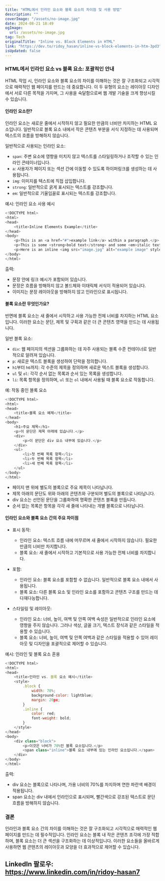 ```yaml
---
title: "HTML에서 인라인 요소와 블록 요소의 차이점 및 사용 방법"
description: ""
coverImage: "/assets/no-image.jpg"
date: 2024-08-21 18:49
ogImage: 
  url: /assets/no-image.jpg
tag: Tech
originalTitle: "Inline vs. Block Elements in HTML"
link: "https://dev.to/ridoy_hasan/inline-vs-block-elements-in-htm-3pd3"
isUpdated: false
---
```



### HTML에서 인라인 요소 vs 블록 요소: 포괄적인 안내

HTML 작업 시, 인라인 요소와 블록 요소의 차이를 이해하는 것은 잘 구조화되고 시각적으로 매력적인 웹 페이지를 만드는 데 중요합니다. 이 두 유형의 요소는 레이아웃 디자인에서 서로 다른 목적을 가지며, 그 사용을 숙달함으로써 웹 개발 기술을 크게 향상시킬 수 있습니다.

#### 인라인 요소란?

인라인 요소는 새로운 줄에서 시작하지 않고 필요한 만큼의 너비만 차지하는 HTML 요소입니다. 일반적으로 블록 요소 내에서 작은 콘텐츠 부분을 서식 지정하는 데 사용되며 텍스트의 흐름을 방해하지 않습니다.

<!-- cozy-coder - 수평 -->
<ins class="adsbygoogle"
     style="display:block"
     data-ad-client="ca-pub-4877378276818686"
     data-ad-slot="1107185301"
     data-ad-format="auto"
     data-full-width-responsive="true"></ins>
<script>
     (adsbygoogle = window.adsbygoogle || []).push({});
</script>

일반적으로 사용되는 인라인 요소:

- `span`: 주변 요소에 영향을 미치지 않고 텍스트를 스타일링하거나 조작할 수 있는 인라인 콘테이너입니다.
- `a`: 사용자가 페이지 또는 섹션 간에 이동할 수 있도록 하이퍼링크를 생성하는 데 사용됩니다.
- `img`: 이미지를 텍스트에 직접 삽입합니다.
- `strong`: 일반적으로 굵게 표시되는 텍스트를 강조합니다.
- `em`: 일반적으로 기울임꼴로 표시되는 텍스트를 강조합니다.

예시: 인라인 요소 사용 예시

```js
<!DOCTYPE html>
<html>
<head>
    <title>Inline Elements Example</title>
</head>
<body>
    <p>This is an <a href="#">example link</a> within a paragraph.</p>
    <p>This is some <strong>bold text</strong> and some <em>italic text</em> within a paragraph.</p>
    <p>Here is an inline <img src="image.jpg" alt="example image" style="width: 50px;"> image.</p>
</body>
</html>
```

<!-- cozy-coder - 수평 -->
<ins class="adsbygoogle"
     style="display:block"
     data-ad-client="ca-pub-4877378276818686"
     data-ad-slot="1107185301"
     data-ad-format="auto"
     data-full-width-responsive="true"></ins>
<script>
     (adsbygoogle = window.adsbygoogle || []).push({});
</script>

출력:

- 문장 안에 링크 예시가 포함되어 있습니다.
- 문장은 흐름을 방해하지 않고 볼드체와 이태릭체 서식이 적용되어 있습니다.
- 이미지는 문장 레이아웃을 방해하지 않고 인라인으로 표시됩니다.

#### 블록 요소란 무엇인가요?

반면에 블록 요소는 새 줄에서 시작하고 사용 가능한 전체 너비를 차지하는 HTML 요소입니다. 이러한 요소는 문단, 제목 및 구획과 같은 더 큰 콘텐츠 영역을 만드는 데 사용됩니다.

<!-- cozy-coder - 수평 -->
<ins class="adsbygoogle"
     style="display:block"
     data-ad-client="ca-pub-4877378276818686"
     data-ad-slot="1107185301"
     data-ad-format="auto"
     data-full-width-responsive="true"></ins>
<script>
     (adsbygoogle = window.adsbygoogle || []).push({});
</script>

일반 블록 요소:

- `div`: 웹 페이지의 섹션을 그룹화하는 데 자주 사용되는 블록 수준 컨테이너로 일반적으로 알려져 있습니다.
- `p`: 새로운 텍스트 블록을 생성하여 단락을 정의합니다.
- `h1`부터 `h6`까지: 각 수준의 제목을 정의하며 새로운 텍스트 블록을 생성합니다.
- `ul` 및 `ol`: 각각 순서 없는 목록과 순서 있는 목록을 생성합니다.
- `li`: 목록 항목을 정의하며, `ul` 또는 `ol` 내에서 사용될 때 블록 요소로 작동합니다.

예: 작동 중인 블록 요소

```js
<!DOCTYPE html>
<html>
<head>
    <title>블록 요소 예제</title>
</head>
<body>
    <h1>주요 제목</h1>
    <p>이 문단은 제목 아래에 있습니다.</p>
    <div>
        <p>이 문단은 div 요소 내부에 있습니다.</p>
    </div>
    <ul>
        <li>첫 번째 목록 항목</li>
        <li>두 번째 목록 항목</li>
        <li>세 번째 목록 항목</li>
    </ul>
</body>
</html>
```

<!-- cozy-coder - 수평 -->
<ins class="adsbygoogle"
     style="display:block"
     data-ad-client="ca-pub-4877378276818686"
     data-ad-slot="1107185301"
     data-ad-format="auto"
     data-full-width-responsive="true"></ins>
<script>
     (adsbygoogle = window.adsbygoogle || []).push({});
</script>

- 페이지 맨 위에 별도의 블록으로 주요 제목이 나타납니다.
- 제목 아래의 문단도 위와 아래의 콘텐츠와 구분되어 별도의 블록으로 나타납니다.
- div 요소는 선언된 문단을 그룹화하여 명확한 콘텐츠 블록을 만듭니다.
- 순서 없는 목록은 항목을 각각 새 줄에 나타내는 개별 블록으로 나타납니다.

#### 인라인 요소와 블록 요소 간의 주요 차이점

- 표시 동작:
  - 인라인 요소: 텍스트 흐름 내에 머무르며 새 줄에서 시작하지 않습니다. 필요한 만큼의 너비만 차지합니다.
  - 블록 요소: 새 줄에서 시작하고 기본적으로 사용 가능한 전체 너비를 차지합니다.

- 포함:
  - 인라인 요소: 블록 요소를 포함할 수 없습니다. 일반적으로 블록 요소 내에서 사용됩니다.
  - 블록 요소: 다른 블록 요소 및 인라인 요소를 포함하고 콘텐츠 구조를 만드는 데 다재다능합니다.

- 스타일링 및 레이아웃:
  - 인라인 요소: 너비, 높이, 여백 및 안쪽 여백 속성은 일반적으로 인라인 요소에 영향을 주지 않습니다. 그러나 색상, 글꼴 크기, 텍스트 장식과 같은 스타일을 적용할 수 있습니다.
  - 블록 요소: 너비, 높이, 여백 및 안쪽 여백과 같은 스타일을 적용할 수 있어 레이아웃 및 디자인을 포괄적으로 제어할 수 있습니다.

<!-- cozy-coder - 수평 -->
<ins class="adsbygoogle"
     style="display:block"
     data-ad-client="ca-pub-4877378276818686"
     data-ad-slot="1107185301"
     data-ad-format="auto"
     data-full-width-responsive="true"></ins>
<script>
     (adsbygoogle = window.adsbygoogle || []).push({});
</script>

예시: 인라인 및 블록 요소 혼용

```js
<!DOCTYPE html>
<html>
<head>
    <title>인라인 vs. 블록 요소 예시</title>
    <style>
        .block {
            width: 70%;
            background-color: lightblue;
            margin: 20px;
        }
        .inline {
            color: red;
            font-weight: bold;
        }
    </style>
</head>
<body>
    <div class="block">
        <p>이것은 너비가 70%인 블록 요소입니다.</p>
        <span class="inline">블록 요소 내부에 있는 인라인 요소입니다.</span>
    </div>
</body>
</html>
```

출력:

- div 요소는 블록으로 나타나며, 가용 너비의 70%를 차지하며 연한 파란색 배경이 적용됩니다.
- span 요소는 div 내에서 인라인으로 표시되며, 빨간색으로 강조된 텍스트로 문단 흐름을 방해하지 않습니다.

<!-- cozy-coder - 수평 -->
<ins class="adsbygoogle"
     style="display:block"
     data-ad-client="ca-pub-4877378276818686"
     data-ad-slot="1107185301"
     data-ad-format="auto"
     data-full-width-responsive="true"></ins>
<script>
     (adsbygoogle = window.adsbygoogle || []).push({});
</script>

### 결론

인라인과 블록 요소 간의 차이를 이해하는 것은 잘 구조화되고 시각적으로 매력적인 웹 페이지를 만드는 데 필수적입니다. 인라인 요소는 블록 내 작은 콘텐츠 조각에 가장 적합하며, 블록 요소는 더 큰 섹션을 구조화하는 데 이상적입니다. 이러한 요소들을 올바르게 사용하면 웹 콘텐츠의 레이아웃과 모양을 더 효과적으로 제어할 수 있습니다.

## LinkedIn 팔로우: https://www.linkedin.com/in/ridoy-hasan7